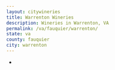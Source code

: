 ```yaml
---
layout: citywineries
title: Warrenton Wineries
description: Wineries in Warrenton, VA
permalink: /va/fauquier/warrenton/
state: va
county: fauquier
city: warrenton
---
```

-
